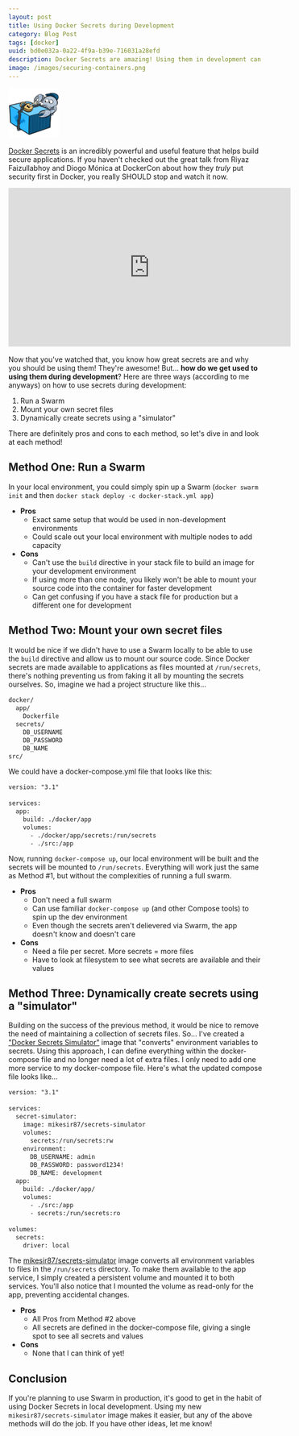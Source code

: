 ```yaml
---
layout: post
title: Using Docker Secrets during Development
category: Blog Post
tags: [docker]
uuid: bd0e032a-0a22-4f9a-b39e-716031a28efd
description: Docker Secrets are amazing! Using them in development can be tricky though. Here are three methods to help out.
image: /images/securing-containers.png
---
```


<img title="Securing containers" class="img-responsive pull-left" src="/images/securing-containers.png" style="width:100px;margin-right:15px;" />

[Docker Secrets](https://docs.docker.com/engine/swarm/secrets/) is an incredibly powerful and useful feature that helps build secure applications.  If you haven't checked out the great talk from Riyaz Faizullabhoy and Diogo Mónica at DockerCon about how they _truly_ put security first in Docker, you really SHOULD stop and watch it now.

<div class="text-center">
  <iframe width="560" height="315" src="https://www.youtube.com/embed/iHQCVFMBdCA" frameborder="0" allowfullscreen></iframe>
</div>

Now that you've watched that, you know how great secrets are and why you should be using them!  They're awesome! But... **how do we get used to using them during development**?  Here are three ways (according to me anyways) on how to use secrets during development:

1. Run a Swarm
2. Mount your own secret files
3. Dynamically create secrets using a "simulator"

There are definitely pros and cons to each method, so let's dive in and look at each method!


## Method One: Run a Swarm

In your local environment, you could simply spin up a Swarm (`docker swarm init` and then `docker stack deploy -c docker-stack.yml app`)

- **Pros**
  - Exact same setup that would be used in non-development environments
  - Could scale out your local environment with multiple nodes to add capacity
- **Cons**
  - Can't use the `build` directive in your stack file to build an image for your development environment
  - If using more than one node, you likely won't be able to mount your source code into the container for faster development
  - Can get confusing if you have a stack file for production but a different one for development


## Method Two: Mount your own secret files

It would be nice if we didn't have to use a Swarm locally to be able to use the `build` directive and allow us to mount our source code. Since Docker secrets are made available to applications as files mounted at `/run/secrets`, there's nothing preventing us from faking it all by mounting the secrets ourselves. So, imagine we had a project structure like this...

```
docker/
  app/
    Dockerfile
  secrets/
    DB_USERNAME
    DB_PASSWORD
    DB_NAME
src/
```

We could have a docker-compose.yml file that looks like this:

<pre class="no-wrap language-yaml" data-title="docker-compose.yml"><code class="yaml">version: "3.1"

services:
  app:
    build: ./docker/app
    volumes:
      - ./docker/app/secrets:/run/secrets
      - ./src:/app
</code></pre>

Now, running `docker-compose up`, our local environment will be built and the secrets will be mounted to `/run/secrets`. Everything will work just the same as Method #1, but without the complexities of running a full swarm.

- **Pros**
  - Don't need a full swarm
  - Can use familiar `docker-compose up` (and other Compose tools) to spin up the dev environment
  - Even though the secrets aren't delievered via Swarm, the app doesn't know and doesn't care
- **Cons**
  - Need a file per secret. More secrets = more files
  - Have to look at filesystem to see what secrets are available and their values


## Method Three: Dynamically create secrets using a "simulator"

Building on the success of the previous method, it would be nice to remove the need of maintaining a collection of secrets files.  So... I've created a ["Docker Secrets Simulator"](https://github.com/mikesir87/docker-secrets-simulator) image that "converts" environment variables to secrets. Using this approach, I can define everything within the docker-compose file and no longer need a lot of extra files. I only need to add one more service to my docker-compose file.  Here's what the updated compose file looks like...

<pre class="no-wrap language-yaml" data-title="docker-compose.yml"><code class="yaml">version: "3.1"

services:
  secret-simulator:
    image: mikesir87/secrets-simulator
    volumes:
      secrets:/run/secrets:rw
    environment:
      DB_USERNAME: admin
      DB_PASSWORD: password1234!
      DB_NAME: development
  app:
    build: ./docker/app/
    volumes:
      - ./src:/app
      - secrets:/run/secrets:ro

volumes:
  secrets:
    driver: local
</code></pre>

The [mikesir87/secrets-simulator](https://hub.docker.com/r/mikesir87/secrets-simulator/) image converts all environment variables to files in the `/run/secrets` directory. To make them available to the app service, I simply created a persistent volume and mounted it to both services. You'll also notice that I mounted the volume as read-only for the app, preventing accidental changes.

- **Pros**
  - All Pros from Method #2 above
  - All secrets are defined in the docker-compose file, giving a single spot to see all secrets and values
- **Cons**
  - None that I can think of yet!


## Conclusion

If you're planning to use Swarm in production, it's good to get in the habit of using Docker Secrets in local development. Using my new `mikesir87/secrets-simulator` image makes it easier, but any of the above methods will do the job.  If you have other ideas, let me know!
